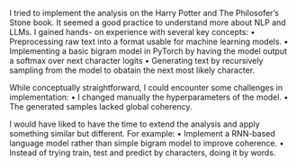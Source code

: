 I tried to implement the analysis on the Harry Potter and The Philosofer’s Stone book. It seemed a good practice to understand more about NLP and LLMs. I gained hands- on experience with several key concepts:
•	Preprocessing raw text into a format usable for machine learning models.
•	Implementing a basic bigram model in PyTorch by having the model output a softmax over next character logits
•	Generating text by recursively sampling from the model to obatain the next most likely character.

While conceptually straightforward, I could encounter some challenges in implementation:
•	I changed manually the hyperparameters of the model.
•	The generated samples lacked global coherency.

I would have liked to have the time to extend the analysis and apply something similar but different. For example:
•	Implement a RNN-based language model rather than simple bigram model to improve coherence.
•	Instead of trying train, test and predict by characters, doing it by words.
